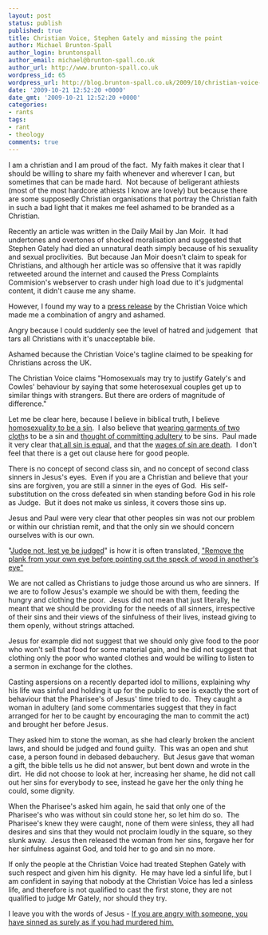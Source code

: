 ```yaml
---
layout: post
status: publish
published: true
title: Christian Voice, Stephen Gately and missing the point
author: Michael Brunton-Spall
author_login: bruntonspall
author_email: michael@brunton-spall.co.uk
author_url: http://www.brunton-spall.co.uk
wordpress_id: 65
wordpress_url: http://blog.brunton-spall.co.uk/2009/10/christian-voice-stephen-gately-and-missing-point/
date: '2009-10-21 12:52:20 +0000'
date_gmt: '2009-10-21 12:52:20 +0000'
categories:
- rants
tags:
- rant
- theology
comments: true
---
```

<p>	I am a christian and I am proud of the fact. &nbsp;My faith makes it clear that I should be willing to share my faith whenever and wherever I can, but sometimes that can be made hard. &nbsp;Not because of beligerant athiests (most of the most hardcore athiests I know are lovely) but because there are some supposedly Christian organisations that portray the Christian faith in such a bad light that it makes me feel ashamed to be branded as a Christian.</p>
<p>	Recently an article was written in the Daily Mail by Jan Moir. &nbsp;It had undertones and overtones of shocked moralisation and suggested that Stephen Gately had died an unnatural death simply because of his sexuality and sexual proclivities. &nbsp;But because Jan Moir doesn&#39;t claim to speak for Christians, and although her article was so offensive that it was rapidly retweeted around the internet and caused the Press Complaints Commision&#39;s webserver to crash under high load due to it&#39;s judgmental content, it didn&#39;t cause me any shame.</p>
<p>	However, I found my way to a <a href="http://www.christianvoice.org.uk/Press/press133.html" target="_blank">press release</a> by the Christian Voice which made me a combination of angry and ashamed.</p>
<p>	Angry because I could suddenly see the level of hatred and judgement &nbsp;that tars all Christians with it&#39;s unacceptable bile.</p>
<p>	Ashamed because the Christian Voice&#39;s tagline claimed to be speaking for Christians across the UK.</p>
<p>	The Christian Voice claims &quot;Homosexuals may try to justify Gately&#39;s and Cowles&#39; behaviour by saying that some heterosexual couples get up to similar things with strangers. But there are orders of magnitude of difference.&quot;</p>
<p>	Let me be clear here, because I believe in biblical truth, I believe <a href="http://www.biblegateway.com/passage/?search=Leviticus+18:22&amp;version=NIV">homosexuality to be a sin</a>. &nbsp;I also believe that <a href="http://www.biblegateway.com/passage/?search=leviticus%2019:19&amp;version=NIV">wearing garments of two cloth</a>s to be a sin and <a href="http://www.biblegateway.com/passage/?search=matthew%205:28&amp;version=NIV">thought of committing adultery</a> to be sins. &nbsp;Paul made it very clear tha<a href="http://www.biblegateway.com/passage/?search=Romans%203:23&amp;version=NIV">t all sin is equal</a>, and that the <a href="http://www.biblegateway.com/passage/?search=Romans%206:23&amp;version=NIV">wages of sin are death</a>. &nbsp;I don&#39;t feel that there is a get out clause here for good people.</p>
<p>	There is no concept of second class sin, and no concept of second class sinners in Jesus&#39;s eyes. &nbsp;Even if you are a Christian and believe that your sins are forgiven, you are still a sinner in the eyes of God. &nbsp;His self-substitution on the cross defeated sin when standing before God in his role as Judge. &nbsp;But it does not make us sinless, it covers those sins up.</p>
<p>	Jesus and Paul were very clear that other peoples sin was not our problem or within our christian remit, and that the only sin we should concern ourselves with is our own.</p>
<p>	&quot;<a href="http://www.biblegateway.com/passage/?search=Matthew%207:1&amp;version=NIV">Judge not, lest ye be judged</a>&quot; is how it is often translated, <a href="http://www.biblegateway.com/passage/?search=Matthew%207:1-3&amp;version=NIV">&quot;Remove the plank from your own eye before pointing out the speck of wood in another&#39;s eye&quot;</a></p>
<p>	We are not called as Christians to judge those around us who are sinners. &nbsp;If we are to follow Jesus&#39;s example we should be with them, feeding the hungry and clothing the poor. &nbsp;Jesus did not mean that just literally, he meant that we should be providing for the needs of all sinners, irrespective of their sins and their views of the sinfulness of their lives, instead giving to them openly, without strings attached.</p>
<p>	Jesus for example did not suggest that we should only give food to the poor who won&#39;t sell that food for some material gain, and he did not suggest that clothing only the poor who wanted clothes and would be willing to listen to a sermon in exchange for the clothes.</p>
<p>	Casting aspersions on a recently departed idol to millions, explaining why his life was sinful and holding it up for the public to see is exactly the sort of behaviour that the Pharisee&#39;s of Jesus&#39; time tried to do. &nbsp;They caught a woman in adultery (and some commentaries suggest that they in fact arranged for her to be caught by encouraging the man to commit the act) and brought her before Jesus. &nbsp;</p>
<p>	They asked him to stone the woman, as she had clearly broken the ancient laws, and should be judged and found guilty. &nbsp;This was an open and shut case, a person found in debased debauchery. &nbsp;But Jesus gave that woman a gift, the bible tells us he did not answer, but bent down and wrote in the dirt. &nbsp;He did not choose to look at her, increasing her shame, he did not call out her sins for everybody to see, instead he gave her the only thing he could, some dignity. &nbsp;</p>
<p>	When the Pharisee&#39;s asked him again, he said that only one of the Pharisee&#39;s who was without sin could stone her, so let him do so. &nbsp;The Pharisee&#39;s knew they were caught, none of them were sinless, they all had desires and sins that they would not proclaim loudly in the square, so they slunk away. &nbsp;Jesus then released the woman from her sins, forgave her for her sinfulness against God, and told her to go and sin no more.</p>
<p>	If only the people at the Christian Voice had treated Stephen Gately with such respect and given him his dignity. &nbsp;He may have led a sinful life, but I am confident in saying that nobody at the Christian Voice has led a sinless life, and therefore is not qualified to cast the first stone, they are not qualified to judge Mr Gately, nor should they try.</p>
<p>	I leave you with the words of Jesus - <a href="http://www.biblegateway.com/passage/?search=Matthew%205:21-22&amp;version=NIV">If you are angry with someone, you have sinned as surely as if you had murdered him.</a></p>
